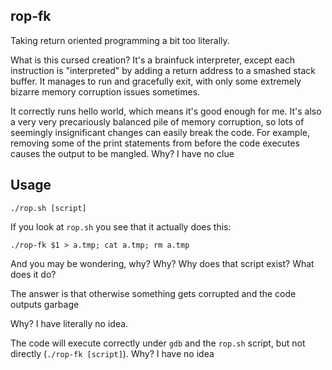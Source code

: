 rop-fk
---
Taking return oriented programming a bit too literally.

What is this cursed creation? It's a brainfuck interpreter, except each instruction is "interpreted" by adding a return address to a smashed stack buffer. It manages to run and gracefully exit, with only some extremely bizarre memory corruption issues sometimes.

It correctly runs hello world, which means it's good enough for me. It's also a very very precariously balanced pile of memory corruption, so lots of seemingly insignificant changes can easily break the code. For example, removing some of the print statements from before the code executes causes the output to be mangled. Why? I have no clue

Usage
---
`./rop.sh [script]`

If you look at `rop.sh` you see that it actually does this:
```
./rop-fk $1 > a.tmp; cat a.tmp; rm a.tmp
```

And you may be wondering, why? Why? Why does that script exist? What does it do?

The answer is that otherwise something gets corrupted and the code outputs garbage

Why? I have literally no idea.

The code will execute correctly under `gdb` and the `rop.sh` script, but not directly (`./rop-fk [script]`). Why? I have no idea
